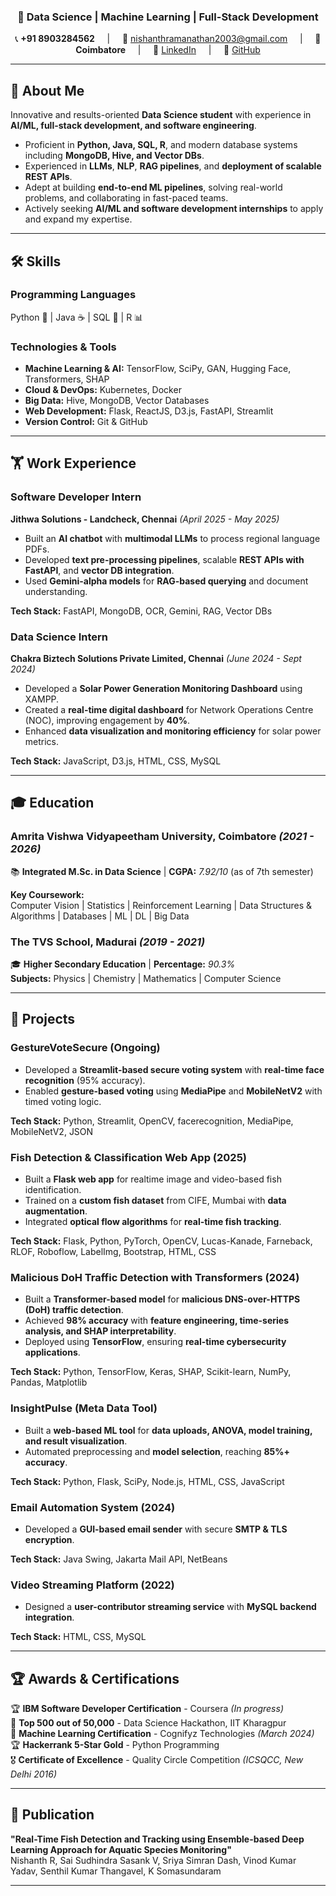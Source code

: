 <div align="center">

  <h3>🚀 Data Science | Machine Learning | Full-Stack Development</h3>  

<p>  
📞 <strong>+91 8903284562</strong> &nbsp; &nbsp; | &nbsp; &nbsp;  
📧 <a href="mailto:nishanthramanathan2003@gmail.com">nishanthramanathan2003@gmail.com</a> &nbsp; &nbsp; | &nbsp; &nbsp;  
📍 <strong>Coimbatore</strong> &nbsp; &nbsp; | &nbsp; &nbsp;  
🔗 <a href="https://www.linkedin.com/in/nishanth-ramanathan">LinkedIn</a> &nbsp; &nbsp; | &nbsp; &nbsp;  
🔗 <a href="https://github.com/Iamnishanth123">GitHub</a>  
</p>

</div>

---

## 📝 About Me  
Innovative and results-oriented **Data Science student** with experience in **AI/ML, full-stack development, and software engineering**.  
- Proficient in **Python, Java, SQL, R**, and modern database systems including **MongoDB, Hive, and Vector DBs**.  
- Experienced in **LLMs**, **NLP**, **RAG pipelines**, and **deployment of scalable REST APIs**.  
- Adept at building **end-to-end ML pipelines**, solving real-world problems, and collaborating in fast-paced teams.  
- Actively seeking **AI/ML and software development internships** to apply and expand my expertise.

---

## 🛠 Skills  

### **Programming Languages**  
Python 🐍 | Java ☕ | SQL 🐄️ | R 📊  

### **Technologies & Tools**  
- **Machine Learning & AI:** TensorFlow, SciPy, GAN, Hugging Face, Transformers, SHAP  
- **Cloud & DevOps:** Kubernetes, Docker  
- **Big Data:** Hive, MongoDB, Vector Databases  
- **Web Development:** Flask, ReactJS, D3.js, FastAPI, Streamlit  
- **Version Control:** Git & GitHub  

---

## 🏋️ Work Experience  

### **Software Developer Intern**  
**Jithwa Solutions - Landcheck, Chennai** _(April 2025 - May 2025)_  
- Built an **AI chatbot** with **multimodal LLMs** to process regional language PDFs.  
- Developed **text pre-processing pipelines**, scalable **REST APIs with FastAPI**, and **vector DB integration**.  
- Used **Gemini-alpha models** for **RAG-based querying** and document understanding.  

**Tech Stack:** FastAPI, MongoDB, OCR, Gemini, RAG, Vector DBs  

### **Data Science Intern**  
**Chakra Biztech Solutions Private Limited, Chennai** _(June 2024 - Sept 2024)_  
- Developed a **Solar Power Generation Monitoring Dashboard** using XAMPP.  
- Created a **real-time digital dashboard** for Network Operations Centre (NOC), improving engagement by **40%**.  
- Enhanced **data visualization and monitoring efficiency** for solar power metrics.  

**Tech Stack:** JavaScript, D3.js, HTML, CSS, MySQL  

---

## 🎓 Education  

### **Amrita Vishwa Vidyapeetham University, Coimbatore** _(2021 - 2026)_  
📚 **Integrated M.Sc. in Data Science** | **CGPA:** _7.92/10_ (as of 7th semester)  

**Key Coursework:**  
Computer Vision | Statistics | Reinforcement Learning | Data Structures & Algorithms | Databases | ML | DL | Big Data  

### **The TVS School, Madurai** _(2019 - 2021)_  
🎓 **Higher Secondary Education** | **Percentage:** _90.3%_  
**Subjects:** Physics | Chemistry | Mathematics | Computer Science  

---

## 🔬 Projects  

### **GestureVoteSecure (Ongoing)**  
- Developed a **Streamlit-based secure voting system** with **real-time face recognition** (95% accuracy).  
- Enabled **gesture-based voting** using **MediaPipe** and **MobileNetV2** with timed voting logic.  

**Tech Stack:** Python, Streamlit, OpenCV, facerecognition, MediaPipe, MobileNetV2, JSON  

### **Fish Detection & Classification Web App (2025)**  
- Built a **Flask web app** for realtime image and video-based fish identification.  
- Trained on a **custom fish dataset** from CIFE, Mumbai with **data augmentation**.  
- Integrated **optical flow algorithms** for **real-time fish tracking**.  

**Tech Stack:** Flask, Python, PyTorch, OpenCV, Lucas-Kanade, Farneback, RLOF, Roboflow, LabelImg, Bootstrap, HTML, CSS  

### **Malicious DoH Traffic Detection with Transformers (2024)**  
- Built a **Transformer-based model** for **malicious DNS-over-HTTPS (DoH) traffic detection**.  
- Achieved **98% accuracy** with **feature engineering, time-series analysis, and SHAP interpretability**.  
- Deployed using **TensorFlow**, ensuring **real-time cybersecurity applications**.  

**Tech Stack:** Python, TensorFlow, Keras, SHAP, Scikit-learn, NumPy, Pandas, Matplotlib  

### **InsightPulse (Meta Data Tool)**  
- Built a **web-based ML tool** for **data uploads, ANOVA, model training, and result visualization**.  
- Automated preprocessing and **model selection**, reaching **85%+ accuracy**.  

**Tech Stack:** Python, Flask, SciPy, Node.js, HTML, CSS, JavaScript  

### **Email Automation System (2024)**  
- Developed a **GUI-based email sender** with secure **SMTP & TLS encryption**.  

**Tech Stack:** Java Swing, Jakarta Mail API, NetBeans  

### **Video Streaming Platform (2022)**  
- Designed a **user-contributor streaming service** with **MySQL backend integration**.  

**Tech Stack:** HTML, CSS, MySQL  

---

## 🏆 Awards & Certifications  

🏆 **IBM Software Developer Certification** - Coursera _(In progress)_  
🥇 **Top 500 out of 50,000** - Data Science Hackathon, IIT Kharagpur  
🏅 **Machine Learning Certification** - Cognifyz Technologies _(March 2024)_  
🏆 **Hackerrank 5-Star Gold** - Python Programming  
🎖️ **Certificate of Excellence** - Quality Circle Competition _(ICSQCC, New Delhi 2016)_  

---

## 📄 Publication  

**"Real-Time Fish Detection and Tracking using Ensemble-based Deep Learning Approach for Aquatic Species Monitoring"**  
Nishanth R, Sai Sudhindra Sasank V, Sriya Simran Dash, Vinod Kumar Yadav, Senthil Kumar Thangavel, K Somasundaram

---
